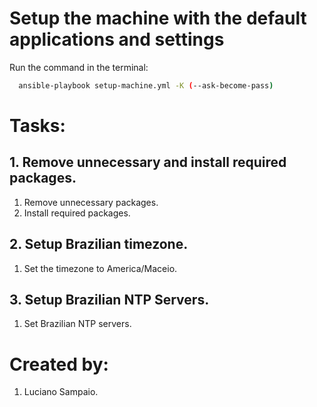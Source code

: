 # Setup the machine with the default applications and settings

Run the command in the terminal:
```bash
  ansible-playbook setup-machine.yml -K (--ask-become-pass)
```

# Tasks:

## 1. Remove unnecessary and install required packages.
  1. Remove unnecessary packages.
  1. Install required packages.

## 2. Setup Brazilian timezone.
  1. Set the timezone to America/Maceio.

## 3. Setup Brazilian NTP Servers.
  1. Set Brazilian NTP servers.

# Created by: 

1. Luciano Sampaio.